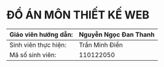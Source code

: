 # ĐỒ ÁN MÔN THIẾT KẾ WEB

Giáo viên hướng dẫn: | Nguyễn Ngọc Đan Thanh 
 ------------ | ------------- 
Sinh viên thực hiện: | Trần Minh Điền 
Mã số sinh viên: | 110122050 


